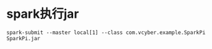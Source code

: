 # spark执行jar
```
spark-submit --master local[1] --class com.vcyber.example.SparkPi SparkPi.jar 
```
